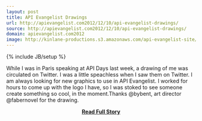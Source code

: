 ```yaml
---
layout: post
title: API Evangelist Drawings
url: http://apievangelist.com2012/12/10/api-evangelist-drawings/
source: http://apievangelist.com2012/12/10/api-evangelist-drawings/
domain: apievangelist.com2012
image: http://kinlane-productions.s3.amazonaws.com/api-evangelist-site/blog/kin-lane-drawing.jpg
---
```

{% include JB/setup %}<p>While I was in Paris speaking at API Days last week, a drawing of me was circulated on Twitter. I was a little speachless when I saw them on Twitter. I am always looking for new graphics to use in API Evangelist. I worked for hours to come up with the logo I have, so I was stoked to see someone create something so cool, in the moment.Thanks @bybent, art director @fabernovel for the drawing.</p>
<center><p><a href="http://apievangelist.com2012/12/10/api-evangelist-drawings/" style='padding:25px; font-sze:18px; font-weight: bold;'>Read Full Story</a></p></center>
